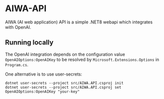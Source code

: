 # AIWA-API

AIWA (AI web application) API is a simple .NET8 webapi which integrates with OpenAI.

## Running locally

The OpenAI integration depends on the configuration value `OpenAIOptions:OpenAIKey` to be resolved by `Microsoft.Extensions.Options` in `Program.cs`.

One alternative is to use user-secrets:

```console
dotnet user-secrets --project src/AIWA.API.csproj init
dotnet user-secrets --project src/AIWA.API.csproj set OpenAIOptions:OpenAIKey "your-key"
```
